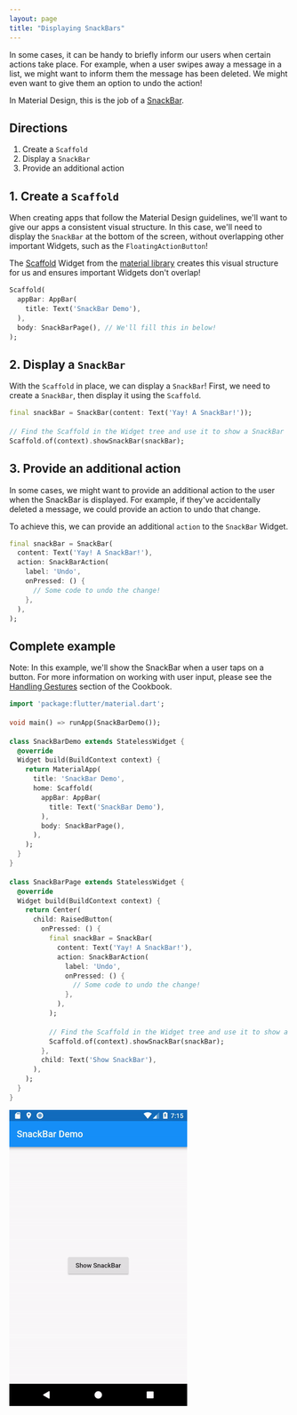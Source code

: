 ```yaml
---
layout: page
title: "Displaying SnackBars"
---
```


In some cases, it can be handy to briefly inform our users when certain actions
take place. For example, when a user swipes away a message in a list, we might 
want to inform them the message has been deleted. We might even want to give 
them an option to undo the action! 

In Material Design, this is the job of a [SnackBar](https://docs.flutter.io/flutter/material/SnackBar-class.html).

## Directions

  1. Create a `Scaffold`
  2. Display a `SnackBar`
  3. Provide an additional action
  
## 1. Create a `Scaffold`

When creating apps that follow the Material Design guidelines, we'll want to 
give our apps a consistent visual structure. In this case, we'll need to display 
the `SnackBar` at the bottom of the screen, without overlapping other important 
Widgets, such as the `FloatingActionButton`!

The [Scaffold](https://docs.flutter.io/flutter/material/Scaffold-class.html)
Widget from the [material library](https://docs.flutter.io/flutter/material/material-library.html) 
creates this visual structure for us and ensures important Widgets don't 
overlap!

<!-- skip -->
```dart
Scaffold(
  appBar: AppBar(
    title: Text('SnackBar Demo'),
  ),
  body: SnackBarPage(), // We'll fill this in below!
);
```

## 2. Display a `SnackBar`

With the `Scaffold` in place, we can display a `SnackBar`! First, we need to 
create a `SnackBar`, then display it using the `Scaffold`.

<!-- skip -->
```dart
final snackBar = SnackBar(content: Text('Yay! A SnackBar!'));

// Find the Scaffold in the Widget tree and use it to show a SnackBar
Scaffold.of(context).showSnackBar(snackBar);
```

## 3. Provide an additional action

In some cases, we might want to provide an additional action to the user when
the SnackBar is displayed. For example, if they've accidentally deleted a 
message, we could provide an action to undo that change.

To achieve this, we can provide an additional `action` to the `SnackBar` Widget.

```dart
final snackBar = SnackBar(
  content: Text('Yay! A SnackBar!'),
  action: SnackBarAction(
    label: 'Undo',
    onPressed: () {
      // Some code to undo the change!
    },
  ),
);
``` 

## Complete example

Note: In this example, we'll show the SnackBar when a user taps on a button.
For more information on working with user input, please see the 
[Handling Gestures](/cookbook/#handling-gestures) section
of the Cookbook.

```dart
import 'package:flutter/material.dart';

void main() => runApp(SnackBarDemo());

class SnackBarDemo extends StatelessWidget {
  @override
  Widget build(BuildContext context) {
    return MaterialApp(
      title: 'SnackBar Demo',
      home: Scaffold(
        appBar: AppBar(
          title: Text('SnackBar Demo'),
        ),
        body: SnackBarPage(),
      ),
    );
  }
}

class SnackBarPage extends StatelessWidget {
  @override
  Widget build(BuildContext context) {
    return Center(
      child: RaisedButton(
        onPressed: () {
          final snackBar = SnackBar(
            content: Text('Yay! A SnackBar!'),
            action: SnackBarAction(
              label: 'Undo',
              onPressed: () {
                // Some code to undo the change!
              },
            ),
          );

          // Find the Scaffold in the Widget tree and use it to show a SnackBar!
          Scaffold.of(context).showSnackBar(snackBar);
        },
        child: Text('Show SnackBar'),
      ),
    );
  }
}
```

![SnackBar Demo](/images/cookbook/snackbar.gif)
